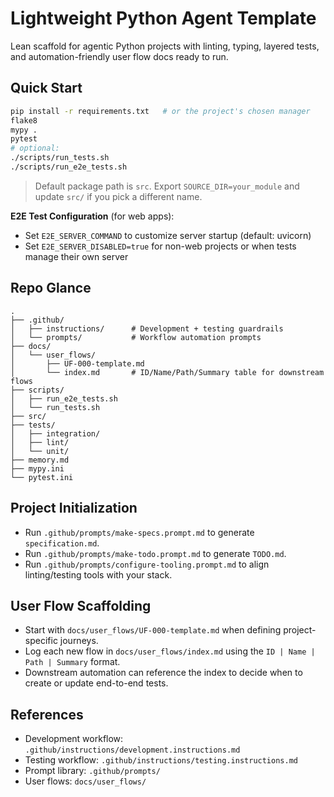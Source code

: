 # Lightweight Python Agent Template
Lean scaffold for agentic Python projects with linting, typing, layered tests, and automation-friendly user flow docs ready to run.

## Quick Start
```bash
pip install -r requirements.txt   # or the project's chosen manager
flake8
mypy .
pytest
# optional:
./scripts/run_tests.sh
./scripts/run_e2e_tests.sh
```

> Default package path is `src`. Export `SOURCE_DIR=your_module` and update `src/` if you pick a different name.

**E2E Test Configuration** (for web apps):
- Set `E2E_SERVER_COMMAND` to customize server startup (default: uvicorn)
- Set `E2E_SERVER_DISABLED=true` for non-web projects or when tests manage their own server

## Repo Glance
```
.
├── .github/
│   ├── instructions/      # Development + testing guardrails
│   └── prompts/           # Workflow automation prompts
├── docs/
│   └── user_flows/
│       ├── UF-000-template.md
│       └── index.md       # ID/Name/Path/Summary table for downstream flows
├── scripts/
│   ├── run_e2e_tests.sh
│   └── run_tests.sh
├── src/
├── tests/
│   ├── integration/
│   ├── lint/
│   └── unit/
├── memory.md
├── mypy.ini
└── pytest.ini
```

## Project Initialization
- Run `.github/prompts/make-specs.prompt.md` to generate `specification.md`.
- Run `.github/prompts/make-todo.prompt.md` to generate `TODO.md`.
- Run `.github/prompts/configure-tooling.prompt.md` to align linting/testing tools with your stack.

## User Flow Scaffolding
- Start with `docs/user_flows/UF-000-template.md` when defining project-specific journeys.
- Log each new flow in `docs/user_flows/index.md` using the `ID | Name | Path | Summary` format.
- Downstream automation can reference the index to decide when to create or update end-to-end tests.

## References
- Development workflow: `.github/instructions/development.instructions.md`
- Testing workflow: `.github/instructions/testing.instructions.md`
- Prompt library: `.github/prompts/`
- User flows: `docs/user_flows/`
